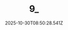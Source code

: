 ---
title: "9_"
description: ""
image: "/uploads/photos/1761814228533-9_.webp"
thumbnail: "/uploads/photos/1761814228533-9_-thumb.webp"
width: 6000
height: 4000
featured: false
date: 2025-10-30T08:50:28.541Z
order: 0
---